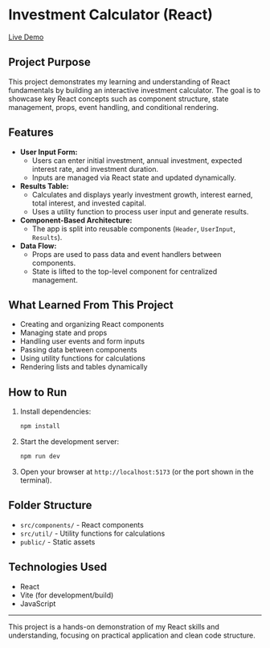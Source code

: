 # Investment Calculator (React)

[Live Demo](https://react-investment-calculator-pied.vercel.app/)

## Project Purpose
This project demonstrates my learning and understanding of React fundamentals by building an interactive investment calculator. The goal is to showcase key React concepts such as component structure, state management, props, event handling, and conditional rendering.

## Features
- **User Input Form:**
  - Users can enter initial investment, annual investment, expected interest rate, and investment duration.
  - Inputs are managed via React state and updated dynamically.
- **Results Table:**
  - Calculates and displays yearly investment growth, interest earned, total interest, and invested capital.
  - Uses a utility function to process user input and generate results.
- **Component-Based Architecture:**
  - The app is split into reusable components (`Header`, `UserInput`, `Results`).
- **Data Flow:**
  - Props are used to pass data and event handlers between components.
  - State is lifted to the top-level component for centralized management.

## What Learned From This Project
- Creating and organizing React components
- Managing state and props
- Handling user events and form inputs
- Passing data between components
- Using utility functions for calculations
- Rendering lists and tables dynamically

## How to Run
1. Install dependencies:
   ```sh
   npm install
   ```
2. Start the development server:
   ```sh
   npm run dev
   ```
3. Open your browser at `http://localhost:5173` (or the port shown in the terminal).

## Folder Structure
- `src/components/` - React components
- `src/util/` - Utility functions for calculations
- `public/` - Static assets

## Technologies Used
- React
- Vite (for development/build)
- JavaScript

---
This project is a hands-on demonstration of my React skills and understanding, focusing on practical application and clean code structure.
